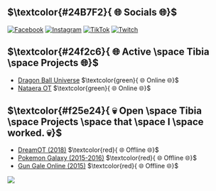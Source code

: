 <!-- ## $${\color{red}Welcome \space \color{lightblue}To \space your \space \color{red}{FUNERAL}}$$ -->

## $\textcolor{#24B7F2}{ 🌐 Socials 🌐}$
[![Facebook](https://img.shields.io/badge/Facebook-%231877F2.svg?logo=Facebook&logoColor=white)](https://facebook.com/Aerwix)
[![Instagram](https://img.shields.io/badge/Instagram-%23E4405F.svg?logo=Instagram&logoColor=white)](https://instagram.com/Aerwix)
[![TikTok](https://img.shields.io/badge/TikTok-%23000000.svg?logo=TikTok&logoColor=white)](https://tiktok.com/@Aerwix.Gaming)
[![Twitch](https://img.shields.io/badge/Twitch-%239146FF.svg?logo=Twitch&logoColor=white)](https://twitch.tv/Aerwix)

<!-- [![Discord](https://img.shields.io/badge/Discord-%237289DA.svg?logo=discord&logoColor=white)](https://dsc.gg/FuneralOT)
[![FuneralOT](https://img.shields.io/discord/930699491248578590.svg?style=flat-square&logo=discord)](https://dsc.gg/FuneralOT) -->

## $\textcolor{#24f2c6}{ 🌐 Active \space Tibia \space Projects 🌐}$
- [Dragon Ball Universe](https://dbuniverse.net/) $\textcolor{green}{ 🌐 Online 🌐}$
- [Nataera OT](http://nataera.com/) $\textcolor{green}{ 🌐 Online 🌐}$

## $\textcolor{#f25e24}{ 💀 Open \space Tibia \space Projects \space that \space I \space worked. 💀}$
- [DreamOT (2018)](https://www.youtube.com/watch?v=zqFa0FbWlDM&ab_channel=AlexOnTv) $\textcolor{red}{ 🌐 Offline 🌐}$
- [Pokemon Galaxy (2015-2016)](https://www.youtube.com/watch?v=zw4zeNNTMAY&list=PL6I9Ruqi63_kdzN8fAnPAaR6_43JBpULR&ab_channel=Fabianhernandez) $\textcolor{red}{ 🌐 Offline 🌐}$
- [Gun Gale Online (2015)](https://www.facebook.com/BRampageOnline) $\textcolor{red}{ 🌐 Offline 🌐}$


<a href="https://github.com/opentibiabr/canary" alt="Canary">
   <picture>
      <source
            srcset="https://github-readme-stats.vercel.app/api/pin/?username=lizardbyte&repo=sunshine&theme=dark"
            media="(prefers-color-scheme: dark)"
         />
         <source
            srcset="https://github-readme-stats.vercel.app/api/pin/?username=OpenTibiaBr&repo=canary&theme=light"
            media="(prefers-color-scheme: light), (prefers-color-scheme: no-preference)"
         />
         <img src="https://github-readme-stats.vercel.app/api/pin/?username=OpenTibiaBR&repo=canary&theme=light" />
      </picture>
   </a>


<!-- Proudly created with GPRM ( https://gprm.itsvg.in ) -->
